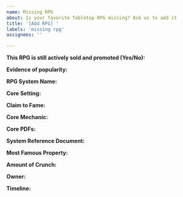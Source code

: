 ```yaml
---
name: Missing RPG
about: Is your favorite Tabletop RPG missing? Ask us to add it
title: '[Add RPG] '
labels: 'missing rpg'
assignees: ''

---
```


<!--

READ THIS FIRST:

RPGs will only be included if they are:

- Not defunct: still actively sold and promoted
- Popular: some online community for the game has at least 1,000 members (exceptions on a case-by-case basis, BDFL style)

-->

**This RPG is still actively sold and promoted (Yes/No):**

<!-- Add a link to the largest online community where the game is discussed. -->
**Evidence of popularity:**

<!-- The name of the system is preferred, e.g. "Powered by the Apocalypse" instead of "Apocalypse World" -->
**RPG System Name:**

<!--
When and where do this system's most popular adventures take place?
If there is no dominant setting for this system, put "Setting-agnostic".   
-->
**Core Setting:**

<!-- "Claim to Fame" is 1 or 2 things the RPG is known for. What makes it unique? -->
**Claim to Fame:**

<!-- "Core Mechanic" is the means of task resolution, like ability checks. -->
**Core Mechanic:**

<!--
Which book(s) would a Game Master need to run the latest version of the game effectively?
Purely supplemental books (like splat books, adventures, and bestiaries) don't need to be included.
Link to the PDF versions of those books here.
-->
**Core PDFs:**

<!-- If the core rules are *legally* available on the Internet, link them here. -->
**System Reference Document:**

<!-- List the most famous video games, TV shows, movies, or settings based on this system. -->
**Most Famous Property:**

<!-- How crunchy is the system? That is, how detailed and complex are the rules? -->
**Amount of Crunch:**

<!-- Who owns the game? If the owner is a company that has a parent company, list them as well. -->
**Owner:**

<!-- When was the game first published? When was its most popular setting published? When did the latest version come out? -->
**Timeline:**
